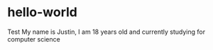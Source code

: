# hello-world
Test
My name is Justin, I am 18 years old and currently studying for computer science
